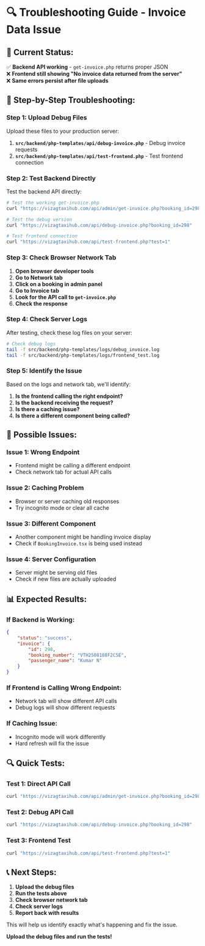 # 🔍 Troubleshooting Guide - Invoice Data Issue

## 🚨 **Current Status:**

✅ **Backend API working** - `get-invoice.php` returns proper JSON  
❌ **Frontend still showing "No invoice data returned from the server"**  
❌ **Same errors persist after file uploads**

## 🔧 **Step-by-Step Troubleshooting:**

### **Step 1: Upload Debug Files**

Upload these files to your production server:

1. **`src/backend/php-templates/api/debug-invoice.php`** - Debug invoice requests
2. **`src/backend/php-templates/api/test-frontend.php`** - Test frontend connection

### **Step 2: Test Backend Directly**

Test the backend API directly:

```bash
# Test the working get-invoice.php
curl "https://vizagtaxihub.com/api/admin/get-invoice.php?booking_id=298"

# Test the debug version
curl "https://vizagtaxihub.com/api/debug-invoice.php?booking_id=298"

# Test frontend connection
curl "https://vizagtaxihub.com/api/test-frontend.php?test=1"
```

### **Step 3: Check Browser Network Tab**

1. **Open browser developer tools**
2. **Go to Network tab**
3. **Click on a booking in admin panel**
4. **Go to Invoice tab**
5. **Look for the API call to `get-invoice.php`**
6. **Check the response**

### **Step 4: Check Server Logs**

After testing, check these log files on your server:

```bash
# Check debug logs
tail -f src/backend/php-templates/logs/debug_invoice.log
tail -f src/backend/php-templates/logs/frontend_test.log
```

### **Step 5: Identify the Issue**

Based on the logs and network tab, we'll identify:

1. **Is the frontend calling the right endpoint?**
2. **Is the backend receiving the request?**
3. **Is there a caching issue?**
4. **Is there a different component being called?**

## 🎯 **Possible Issues:**

### **Issue 1: Wrong Endpoint**
- Frontend might be calling a different endpoint
- Check network tab for actual API calls

### **Issue 2: Caching Problem**
- Browser or server caching old responses
- Try incognito mode or clear all cache

### **Issue 3: Different Component**
- Another component might be handling invoice display
- Check if `BookingInvoice.tsx` is being used instead

### **Issue 4: Server Configuration**
- Server might be serving old files
- Check if new files are actually uploaded

## 📊 **Expected Results:**

### **If Backend is Working:**
```json
{
    "status": "success",
    "invoice": {
        "id": 298,
        "booking_number": "VTH2508188F2C5E",
        "passenger_name": "Kumar N"
    }
}
```

### **If Frontend is Calling Wrong Endpoint:**
- Network tab will show different API calls
- Debug logs will show different requests

### **If Caching Issue:**
- Incognito mode will work differently
- Hard refresh will fix the issue

## 🔍 **Quick Tests:**

### **Test 1: Direct API Call**
```bash
curl "https://vizagtaxihub.com/api/admin/get-invoice.php?booking_id=298"
```

### **Test 2: Debug API Call**
```bash
curl "https://vizagtaxihub.com/api/debug-invoice.php?booking_id=298"
```

### **Test 3: Frontend Test**
```bash
curl "https://vizagtaxihub.com/api/test-frontend.php?test=1"
```

## 📞 **Next Steps:**

1. **Upload the debug files**
2. **Run the tests above**
3. **Check browser network tab**
4. **Check server logs**
5. **Report back with results**

This will help us identify exactly what's happening and fix the issue.

**Upload the debug files and run the tests!**





